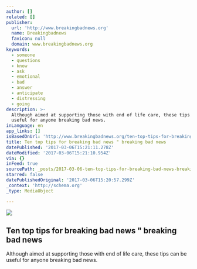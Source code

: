 ```yaml
---
author: []
related: []
publisher:
  url: 'http://www.breakingbadnews.org'
  name: Breakingbadnews
  favicon: null
  domain: www.breakingbadnews.org
keywords:
  - someone
  - questions
  - know
  - ask
  - emotional
  - bad
  - answer
  - anticipate
  - distressing
  - going
description: >-
  Although aimed at supporting those with end of life care, these tips can be
  useful for anyone breaking bad news.
inLanguage: en
app_links: []
isBasedOnUrl: 'http://www.breakingbadnews.org/ten-top-tips-for-breaking-bad-news/'
title: Ten top tips for breaking bad news " breaking bad news
datePublished: '2017-03-06T15:21:11.278Z'
dateModified: '2017-03-06T15:21:10.954Z'
via: {}
inFeed: true
sourcePath: _posts/2017-03-06-ten-top-tips-for-breaking-bad-news-breaking-bad-news.md
starred: false
datePublishedOriginal: '2017-03-06T15:20:57.299Z'
_context: 'http://schema.org'
_type: MediaObject

---
```

<article style=""><img src="http://www.breakingbadnews.org/wp-content/uploads/2012/09/10-tips2-image.jpg" /><h1>Ten top tips for breaking bad news " breaking bad news</h1><p>Although aimed at supporting those with end of life care, these tips can be useful for anyone breaking bad news.</p></article>